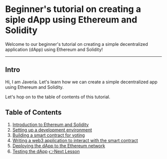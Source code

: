 <h1>Beginner's tutorial on creating a siple dApp using Ethereum and Solidity</h1>
<p>Welcome to our beginner's tutorial on creating a simple decentralized application (dApp) using Ethereum and Solidity!</p>

---

## Intro

Hi, I am Javeria. Let's learn how we can create a simple decentralized app using Ethereum and Solidity.

Let's hop on to the table of contents of this tutorial.

## Table of Contents

1. [Introduction to Ethereum and Solidity](https://github.com/JaveriaTariq/A-beginner-s-tutorial-on-creating-a-simple-voting-dApp-using-Ethereum-and-Solidity/blob/main/2.%20Introduction%20to%20Ethereum%20and%20Solidity)
2. [Setting up a development environment](https://github.com/JaveriaTariq/A-beginner-s-tutorial-on-creating-a-simple-voting-dApp-using-Ethereum-and-Solidity/blob/main/3.%20Setting%20up%20a%20Development%20Environment)
3. [Building a smart contract for voting](https://github.com/JaveriaTariq/A-beginner-s-tutorial-on-creating-a-simple-voting-dApp-using-Ethereum-and-Solidity/blob/main/4.%20Building%20a%20Smart%20Contract%20for%20Voting)
4. [Writing a web3 application to interact with the smart contract](https://github.com/JaveriaTariq/A-beginner-s-tutorial-on-creating-a-simple-voting-dApp-using-Ethereum-and-Solidity/blob/main/5.%20Writing%20a%20Web3%20Application%20to%20Interact%20with%20the%20Smart%20Contract)
5. [Deploying the dApp to the Ethereum network](https://github.com/JaveriaTariq/A-beginner-s-tutorial-on-creating-a-simple-voting-dApp-using-Ethereum-and-Solidity/blob/main/6.%20Deploying%20the%20dApp%20to%20the%20Ethereum%20network)
6. [Testing the dApp](https://github.com/JaveriaTariq/A-beginner-s-tutorial-on-creating-a-simple-voting-dApp-using-Ethereum-and-Solidity/blob/main/7.%20Testing%20the%20dApp)
[👉Next Lesson](https://github.com/JaveriaTariq/A-beginner-s-tutorial-on-creating-a-simple-voting-dApp-using-Ethereum-and-Solidity/blob/main/1.%20Prerequisites%20and%20Learning%20Outcomes)
